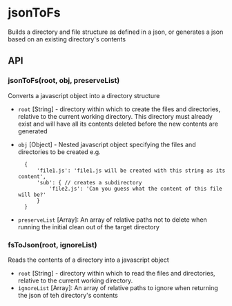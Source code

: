 jsonToFs
========

Builds a directory and file structure as defined in a json, or generates a json based on an existing directory's contents


## API

### jsonToFs(root, obj, preserveList)

Converts a javascript object into a directory structure

* `root` [String]  - directory within which to create the files and directories, relative to the current working directory. This directory must already exist and will have all its contents deleted before the new contents are generated
* `obj` [Object] - Nested javascript object specifying the files and directories to be created e.g.
    
        {
            'file1.js': 'file1.js will be created with this string as its content',
            'sub': { // creates a subdirectory
            	'file2.js': 'Can you guess what the content of this file will be?'
            }
        }
* `preserveList` [Array]: An array of relative paths not to delete when running the initial clean out of the target directory
        
### fsToJson(root, ignoreList)

Reads the contents of a directory into a javascript object

* `root` [String]  - directory within which to read the files and directories, relative to the current working directory.
* `ignoreList` [Array]: An array of relative paths to ignore when returning the json of teh directory's contents
